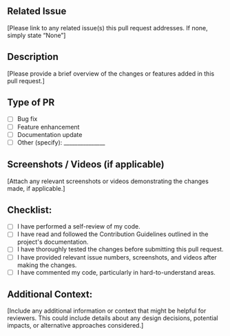 ## Related Issue
[Please link to any related issue(s) this pull request addresses. If none, simply state “None”]

## Description
[Please provide a brief overview of the changes or features added in this pull request.]

## Type of PR

- [ ] Bug fix
- [ ] Feature enhancement
- [ ] Documentation update
- [ ] Other (specify): _______________

## Screenshots / Videos (if applicable)
[Attach any relevant screenshots or videos demonstrating the changes made, if applicable.]

## Checklist:
- [ ] I have performed a self-review of my code.
- [ ] I have read and followed the Contribution Guidelines outlined in the project's documentation.
- [ ] I have thoroughly tested the changes before submitting this pull request.
- [ ] I have provided relevant issue numbers, screenshots, and videos after making the changes.
- [ ] I have commented my code, particularly in hard-to-understand areas.

<!-- To check the boxes, place an 'X' inside the brackets. Example: [X] -->

## Additional Context:
[Include any additional information or context that might be helpful for reviewers. This could include details about any design decisions, potential impacts, or alternative approaches considered.]
